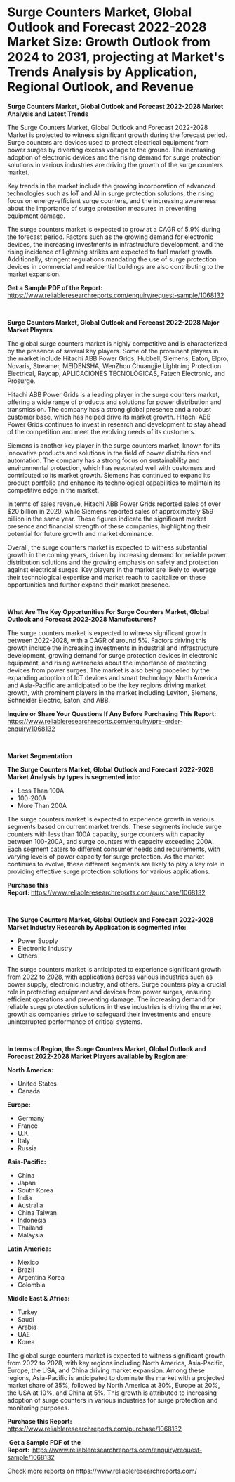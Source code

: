 <p><h1>Surge Counters Market, Global Outlook and Forecast 2022-2028 Market Size: Growth Outlook from 2024 to 2031, projecting at Market's Trends Analysis by Application, Regional Outlook, and Revenue</h1></p><p><strong>Surge Counters Market, Global Outlook and Forecast 2022-2028 Market Analysis and Latest Trends</strong></p>
<p><p>The Surge Counters Market, Global Outlook and Forecast 2022-2028 Market is projected to witness significant growth during the forecast period. Surge counters are devices used to protect electrical equipment from power surges by diverting excess voltage to the ground. The increasing adoption of electronic devices and the rising demand for surge protection solutions in various industries are driving the growth of the surge counters market.</p><p>Key trends in the market include the growing incorporation of advanced technologies such as IoT and AI in surge protection solutions, the rising focus on energy-efficient surge counters, and the increasing awareness about the importance of surge protection measures in preventing equipment damage.</p><p>The surge counters market is expected to grow at a CAGR of 5.9% during the forecast period. Factors such as the growing demand for electronic devices, the increasing investments in infrastructure development, and the rising incidence of lightning strikes are expected to fuel market growth. Additionally, stringent regulations mandating the use of surge protection devices in commercial and residential buildings are also contributing to the market expansion.</p></p>
<p><strong>Get a Sample PDF of the Report:&nbsp;</strong> <a href="https://www.reliableresearchreports.com/enquiry/request-sample/1068132">https://www.reliableresearchreports.com/enquiry/request-sample/1068132</a></p>
<p>&nbsp;</p>
<p><strong>Surge Counters Market, Global Outlook and Forecast 2022-2028 Major Market Players</strong></p>
<p><p>The global surge counters market is highly competitive and is characterized by the presence of several key players. Some of the prominent players in the market include Hitachi ABB Power Grids, Hubbell, Siemens, Eaton, Elpro, Novaris, Streamer, MEIDENSHA, WenZhou Chuangjie Lightning Protection Electrical, Raycap, APLICACIONES TECNOLÓGICAS, Fatech Electronic, and Prosurge.</p><p>Hitachi ABB Power Grids is a leading player in the surge counters market, offering a wide range of products and solutions for power distribution and transmission. The company has a strong global presence and a robust customer base, which has helped drive its market growth. Hitachi ABB Power Grids continues to invest in research and development to stay ahead of the competition and meet the evolving needs of its customers.</p><p>Siemens is another key player in the surge counters market, known for its innovative products and solutions in the field of power distribution and automation. The company has a strong focus on sustainability and environmental protection, which has resonated well with customers and contributed to its market growth. Siemens has continued to expand its product portfolio and enhance its technological capabilities to maintain its competitive edge in the market.</p><p>In terms of sales revenue, Hitachi ABB Power Grids reported sales of over $20 billion in 2020, while Siemens reported sales of approximately $59 billion in the same year. These figures indicate the significant market presence and financial strength of these companies, highlighting their potential for future growth and market dominance.</p><p>Overall, the surge counters market is expected to witness substantial growth in the coming years, driven by increasing demand for reliable power distribution solutions and the growing emphasis on safety and protection against electrical surges. Key players in the market are likely to leverage their technological expertise and market reach to capitalize on these opportunities and further expand their market presence.</p></p>
<p>&nbsp;</p>
<p><strong>What Are The Key Opportunities For Surge Counters Market, Global Outlook and Forecast 2022-2028 Manufacturers?</strong></p>
<p><p>The surge counters market is expected to witness significant growth between 2022-2028, with a CAGR of around 5%. Factors driving this growth include the increasing investments in industrial and infrastructure development, growing demand for surge protection devices in electronic equipment, and rising awareness about the importance of protecting devices from power surges. The market is also being propelled by the expanding adoption of IoT devices and smart technology. North America and Asia-Pacific are anticipated to be the key regions driving market growth, with prominent players in the market including Leviton, Siemens, Schneider Electric, Eaton, and ABB.</p></p>
<p><strong>Inquire or Share Your Questions If Any Before Purchasing This Report:</strong> <a href="https://www.reliableresearchreports.com/enquiry/pre-order-enquiry/1068132">https://www.reliableresearchreports.com/enquiry/pre-order-enquiry/1068132</a></p>
<p>&nbsp;</p>
<p><strong>Market Segmentation</strong></p>
<p><strong>The Surge Counters Market, Global Outlook and Forecast 2022-2028 Market Analysis by types is segmented into:</strong></p>
<p><ul><li>Less Than 100A</li><li>100-200A</li><li>More Than 200A</li></ul></p>
<p><p>The surge counters market is expected to experience growth in various segments based on current market trends. These segments include surge counters with less than 100A capacity, surge counters with capacity between 100-200A, and surge counters with capacity exceeding 200A. Each segment caters to different consumer needs and requirements, with varying levels of power capacity for surge protection. As the market continues to evolve, these different segments are likely to play a key role in providing effective surge protection solutions for various applications.</p></p>
<p><strong>Purchase this Report:&nbsp;</strong><a href="https://www.reliableresearchreports.com/purchase/1068132">https://www.reliableresearchreports.com/purchase/1068132</a></p>
<p>&nbsp;</p>
<p><strong>The Surge Counters Market, Global Outlook and Forecast 2022-2028 Market Industry Research by Application is segmented into:</strong></p>
<p><ul><li>Power Supply</li><li>Electronic Industry</li><li>Others</li></ul></p>
<p><p>The surge counters market is anticipated to experience significant growth from 2022 to 2028, with applications across various industries such as power supply, electronic industry, and others. Surge counters play a crucial role in protecting equipment and devices from power surges, ensuring efficient operations and preventing damage. The increasing demand for reliable surge protection solutions in these industries is driving the market growth as companies strive to safeguard their investments and ensure uninterrupted performance of critical systems.</p></p>
<p>&nbsp;</p>
<p><strong>In terms of Region, the Surge Counters Market, Global Outlook and Forecast 2022-2028 Market Players available by Region are:</strong></p>
<p>
    <p> <strong> North America: </strong>
        <ul>
            <li>United States</li>
            <li>Canada</li>
        </ul>
        </p> 
    <p> <strong> Europe: </strong>
        <ul>
            <li>Germany</li>
            <li>France</li>
            <li>U.K.</li>
            <li>Italy</li>
            <li>Russia</li>
        </ul>
        </p> 
    <p> <strong> Asia-Pacific: </strong>
        <ul>
            <li>China</li>
            <li>Japan</li>
            <li>South Korea</li>
            <li>India</li>
            <li>Australia</li>
            <li>China Taiwan</li>
            <li>Indonesia</li>
            <li>Thailand</li>
            <li>Malaysia</li>
        </ul>
        </p> 
    <p> <strong> Latin America: </strong>
        <ul>
            <li>Mexico</li>
            <li>Brazil</li>
            <li>Argentina Korea</li>
            <li>Colombia</li>
        </ul>
        </p> 
    <p> <strong> Middle East & Africa: </strong>
        <ul>
            <li>Turkey</li>
            <li>Saudi</li>
            <li>Arabia</li>
            <li>UAE</li>
            <li>Korea</li>
        </ul>
    </p>
    </p>
<p><p>The global surge counters market is expected to witness significant growth from 2022 to 2028, with key regions including North America, Asia-Pacific, Europe, the USA, and China driving market expansion. Among these regions, Asia-Pacific is anticipated to dominate the market with a projected market share of 35%, followed by North America at 30%, Europe at 20%, the USA at 10%, and China at 5%. This growth is attributed to increasing adoption of surge counters in various industries for surge protection and monitoring purposes.</p></p>
<p><strong>Purchase this Report: </strong><a href="https://www.reliableresearchreports.com/purchase/1068132">https://www.reliableresearchreports.com/purchase/1068132</a></p>
<p>&nbsp;<strong>Get a Sample PDF of the Report:&nbsp;&nbsp;</strong><a href="https://www.reliableresearchreports.com/enquiry/request-sample/1068132">https://www.reliableresearchreports.com/enquiry/request-sample/1068132</a></p>
<p><strong></strong></p>
<p>Check more reports on https://www.reliableresearchreports.com/</p>